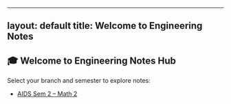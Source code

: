 
---
layout: default
title: Welcome to Engineering Notes
---

## 🎓 Welcome to Engineering Notes Hub

Select your branch and semester to explore notes:

- [AIDS Sem 2 – Math 2](/aids/sem2/math2.html)
